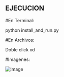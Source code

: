## EJECUCION

#En Terminal: 

python install_and_run.py

#En Archivos:

Doble click xd

#Imagenes:


![image](https://github.com/user-attachments/assets/bb1fe839-9ee9-461e-a6f0-57381b49d500)

